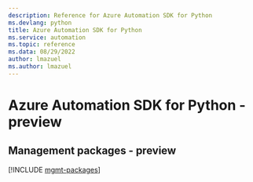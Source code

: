 ```yaml
---
description: Reference for Azure Automation SDK for Python
ms.devlang: python
title: Azure Automation SDK for Python
ms.service: automation
ms.topic: reference
ms.data: 08/29/2022
author: lmazuel
ms.author: lmazuel
---
```

# Azure Automation SDK for Python - preview

## Management packages - preview
[!INCLUDE [mgmt-packages](automation-mgmt-index.md)]